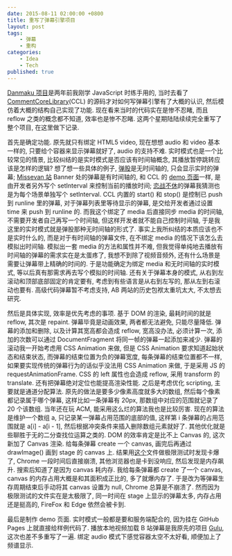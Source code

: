 ```yaml
---
date: 2015-08-11 02:00:00 +0800
title: 重写了弹幕引擎项目
layout: post
tags:
    - 弹幕
    - 重构
categories:
    - Idea
    - Tech
published: true
---
```

[Danmaku 项目](https://github.com/weizhenye/Danmaku)是两年前我刚学 JavaScript 时练手用的, 当时去看了 [CommentCoreLibrary](https://github.com/jabbany/CommentCoreLibrary)(CCL) 的源码才对如何写弹幕引擎有了大概的认识, 然后模仿着大概的结构自己实现了功能. 现在看来当时的代码实在是惨不忍睹, 而且 reflow 之类的概念都不知道, 效率也是惨不忍睹. 这两个星期陆陆续续完全重写了整个项目, 在这里做下记录.

<!-- more -->

首先是确定功能. 原先就只有绑定 HTML5 video, 现在想想 audio 和 video 基本一样的, 只要给个容器来显示弹幕就好了, audio 的支持不难. 实时模式也是一个比较常见的情景, 比较纠结的是实时模式是否应该有时间轴概念, 其播放暂停跳转应该是怎样的逻辑? 想了想一些具体的例子, [弹股](http://tangu.nextbang.com/)是无时间轴的, 只会显示实时的弹幕; [Missevan 站](http://www.missevan.cn/) Banner 处的弹幕是有时间轴的, 和 CCL 的 [demo 页面](http://jabbany.github.io/CommentCoreLibrary/demo/)一样, 是由开发者另外写个 setInterval 来控制当前的播放时间; [恋战不休](http://polka-dot.co/lzbx.php)的弹幕我猜测也是为每个场景单独写个 setInterval. CCL 内置的 start() 和 stop() 是控制已 push 到 runline 里的弹幕, 对于弹幕列表里等待显示的弹幕, 是交给开发者通过设置 time 来 push 到 runline 的. 而我这个绑定了 media 后直接同步 media 的时间轴, 不需要开发者自己再写一个时间轴, 但这样开发者就不能自己控制时间轴, 于是我这里的实时模式就是弹股那种无时间轴的形式了. 事实上我所纠结的本质应该也不是实时什么的, 而是对于有时间轴的弹幕文件, 在不绑定 media 的情况下该怎么去模拟出时间轴. 模拟出一套 media 的方法和属性并不难, 但我觉得单纯地去播放有时间轴的弹幕的需求实在是太蛋疼了, 我想不到除了视频音频外, 还有什么场景是需要让弹幕带上精确的时间的. 于是功能确定为绑定 media 和无时间轴的实时模式, 等以后真有那需求再去写个模拟的时间轴. 还有关于弹幕本身的模式, 从右到左滚动和顶部底部固定的肯定要有, 考虑到有些语言是从右到左写的, 那从左到右滚动也要有. 高级代码弹幕暂不考虑支持, AB 两站的历史包袱太重坑太大, 不太想去研究.

然后是具体实现, 效率是优先考虑的事项. 基于 DOM 的渲染, 最耗时间的就是 reflow, 其次是 repaint. 弹幕毕竟是动画效果, 两者都无法避免, 只能尽量降低. 弹幕的添加和删除, 以及计算其宽高都会造成 reflow, 宽高没办法, 必须计算一次, 添加的次数可以通过 DocumentFragment 将同一帧的弹幕一起添加来减少. 弹幕的滚动我一开始考虑用 CSS Animation 来做, 但是 CSS Animation 要求知道起始状态和结束状态, 而弹幕的结束位置为负的弹幕宽度, 每条弹幕的结束位置都不一样, 如果要实现传统的弹幕行为的话似乎没法用 CSS Animation 来做, 于是采用 JS 的 requestAnimationFrame. CSS 的 left 属性也会造成 reflow, 采用 transform 的 translate. 还有把弹幕绝对定位也能提高渲染性能. 之后是考虑优化 scripting, 主要就是通道分配算法. 原先的做法是要多少像素高度就多大的数组, 然后每个像素都记录属于哪个弹幕, 这样比如一条弹幕有 20px, 那数组中对应的范围就记录了 20 个该数组. 当年还在玩 ACM, 能采用这么烂的算法我也是比较厉害. 现在的算法是维护一个数组 a, 只记录某一弹幕占用范围的底部的值, 这样第 i 条弹幕的占用范围就是 a[i] - a[i - 1], 然后根据冲突条件来插入删除数组元素就好了. 其他优化就是些聊胜于无的二分查找位运算之类的. DOM 的效率肯定是比不上 Canvas 的, 这次新加了 Canvas 渲染. 给每条弹幕 create 一个 canvas, 画完后再通过 drawImage() 画到 stage 的 canvas 上. 结果用[这个](https://github.com/jabbany/CommentCoreLibrary/blob/master/test/av207527.xml)文件做极限测试时发现卡爆了, Chrome 一段时间后直接崩溃, 其他浏览器也是卡到没响应, 然后发现是内存飙升. 搜索后知道了是因为 canvas 耗内存. 我给每条弹幕都 create 了一个 canvas, canvas 的内存占用大概是和其面积成正比的, 多了就爆内存了. 于是改为等弹幕生存周期结束后手动将其 canvas 设置为 null, Chrome 总算是不崩溃了. 然而因为极限测试的文件实在是太极限了, 同一时间在 stage 上显示的弹幕太多, 内存占用还是挺高的, FireFox 和 Edge 依然会被卡到.

最后是制作 demo 页面. 实时模式一般都是要和服务端配合的, 因为挂在 GitHub Pages 上就直接给样例代码了. 播放本地视频加载 B 站弹幕是我原先的项目 [Gulu](http://gulu.aws.af.cm/), 这次也差不多重写了一遍. 绑定 audio 模式下感觉容器太空不太好看, 顺便加上了频谱显示.
